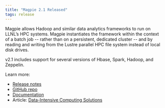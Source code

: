 ```yaml
---
title: "Magpie 2.1 Released"
tags: release
---
```


Magpie allows Hadoop and similar data analytics frameworks to run on LLNL’s HPC systems. Magpie instantiates the framework within the context of a batch job -- rather than on a persistent, dedicated cluster -- and by reading and writing from the Lustre parallel HPC file system instead of local disk drives.

v2.1 includes support for several versions of Hbase, Spark, Hadoop, and Zeppelin.

Learn more:
- [Release notes](https://github.com/LLNL/magpie/releases/tag/2.1)
- [GitHub repo](https://github.com/LLNL/magpie)
- [Documentation](https://github.com/LLNL/magpie/tree/master/doc)
- Article: [Data-Intensive Computing Solutions](https://computing.llnl.gov/projects/lc-big-data-leadership)
